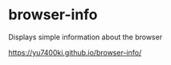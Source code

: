 # browser-info

Displays simple information about the browser

https://yu7400ki.github.io/browser-info/

